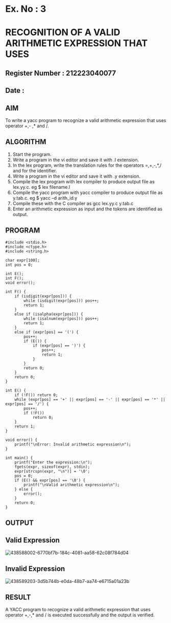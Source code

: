 # Ex. No : 3	
# RECOGNITION OF A VALID ARITHMETIC EXPRESSION THAT USES
## Register Number : 212223040077
## Date : 

## AIM   
To write a yacc program to recognize a valid arithmetic expression that uses operator +,- ,* and /.

## ALGORITHM
1.	Start the program.
2.	Write a program in the vi editor and save it with .l extension.
3.	In the lex program, write the translation rules for the operators =,+,-,*,/ and for the identifier.
4.	Write a program in the vi editor and save it with .y extension.
5.	Compile the lex program with lex compiler to produce output file as lex.yy.c. eg $ lex filename.l
6.	Compile the yacc program with yacc compiler to produce output file as y.tab.c. eg $ yacc –d arith_id.y
7.	Compile these with the C compiler as gcc lex.yy.c y.tab.c
8.	Enter an arithmetic expression as input and the tokens are identified as output.

## PROGRAM
~~~
#include <stdio.h>
#include <ctype.h>
#include <string.h>

char expr[100];
int pos = 0;

int E();
int F();
void error();

int F() {
    if (isdigit(expr[pos])) {
        while (isdigit(expr[pos])) pos++;
        return 1;
    }
    else if (isalpha(expr[pos])) {
        while (isalnum(expr[pos])) pos++;
        return 1;
    }
    else if (expr[pos] == '(') {
        pos++;
        if (E()) {
            if (expr[pos] == ')') {
                pos++;
                return 1;
            }
        }
        return 0;
    }
    return 0;
}

int E() {
    if (!F()) return 0;
    while (expr[pos] == '+' || expr[pos] == '-' || expr[pos] == '*' || expr[pos] == '/') {
        pos++;
        if (!F())
            return 0;
    }
    return 1;
}

void error() {
    printf("\nError: Invalid arithmetic expression\n");
}

int main() {
    printf("Enter the expression:\n");
    fgets(expr, sizeof(expr), stdin);
    expr[strcspn(expr, "\n")] = '\0';
    pos = 0;
    if (E() && expr[pos] == '\0') {
        printf("\nValid arithmetic expression\n");
    } else {
        error();
    }
    return 0;
}
~~~

## OUTPUT 
## Valid Expression
![438588002-6770bf7b-184c-4081-aa58-62c08f784d04](https://github.com/user-attachments/assets/94800e16-c104-4347-9dcf-d25e094b3851)

## Invalid Expression
![438589203-3d5b744b-e0da-48b7-aa74-e6715a01a23b](https://github.com/user-attachments/assets/597af70d-4e31-49b1-866c-0a5cac7fff80)

## RESULT
A YACC program to recognize a valid arithmetic expression that uses operator +,-,* and / is executed successfully and the output is verified.
